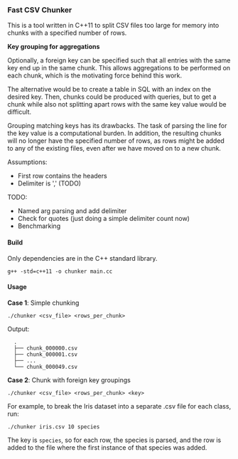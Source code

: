 ### Fast CSV Chunker

This is a tool written in C++11 to split CSV files too large for memory into chunks with a specified number of rows.

__Key grouping for aggregations__

Optionally, a foreign key can be specified such that all entries with the same key end up in the same chunk. This allows aggregations to be performed on each chunk, which is the motivating force behind this work. 

The alternative would be to create a table in SQL with an index on the desired key. Then, chunks could be produced with queries, but to get a chunk while also not splitting apart rows with the same key value would be difficult. 

Grouping matching keys has its drawbacks. The task of parsing the line for the key value is a computational burden. In addition, the resulting chunks will no longer have the specified number of rows, as rows might be added to any of the existing files, even after we have moved on to a new chunk. 

Assumptions:
- First row contains the headers
- Delimiter is ',' (TODO)

TODO:
- Named arg parsing and add delimiter
- Check for quotes (just doing a simple delimiter count now)
- Benchmarking

#### Build

Only dependencies are in the C++ standard library. 
```
g++ -std=c++11 -o chunker main.cc
```

#### Usage

__Case 1__: Simple chunking
```
./chunker <csv_file> <rows_per_chunk> 
```

Output:

```
  .
  ├── chunk_000000.csv
  ├── chunk_000001.csv
  ├── ...
  └── chunk_000049.csv
```

__Case 2__: Chunk with foreign key groupings

```
./chunker <csv_file> <rows_per_chunk> <key>
```

For example, to break the Iris dataset into a separate .csv file for each class, run:

```
./chunker iris.csv 10 species
```

The key is `species`, so for each row, the species is parsed, and the row is added to the file where the first instance of that species was added.
